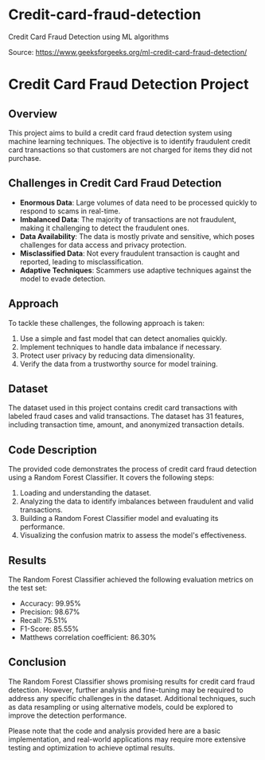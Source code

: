 # Credit-card-fraud-detection
Credit Card Fraud Detection using ML algorithms

Source: https://www.geeksforgeeks.org/ml-credit-card-fraud-detection/

# Credit Card Fraud Detection Project

## Overview

This project aims to build a credit card fraud detection system using machine learning techniques. The objective is to identify fraudulent credit card transactions so that customers are not charged for items they did not purchase.

## Challenges in Credit Card Fraud Detection

- **Enormous Data**: Large volumes of data need to be processed quickly to respond to scams in real-time.
- **Imbalanced Data**: The majority of transactions are not fraudulent, making it challenging to detect the fraudulent ones.
- **Data Availability**: The data is mostly private and sensitive, which poses challenges for data access and privacy protection.
- **Misclassified Data**: Not every fraudulent transaction is caught and reported, leading to misclassification.
- **Adaptive Techniques**: Scammers use adaptive techniques against the model to evade detection.

## Approach

To tackle these challenges, the following approach is taken:

1. Use a simple and fast model that can detect anomalies quickly.
2. Implement techniques to handle data imbalance if necessary.
3. Protect user privacy by reducing data dimensionality.
4. Verify the data from a trustworthy source for model training.

## Dataset

The dataset used in this project contains credit card transactions with labeled fraud cases and valid transactions. The dataset has 31 features, including transaction time, amount, and anonymized transaction details.

## Code Description

The provided code demonstrates the process of credit card fraud detection using a Random Forest Classifier. It covers the following steps:

1. Loading and understanding the dataset.
2. Analyzing the data to identify imbalances between fraudulent and valid transactions.
3. Building a Random Forest Classifier model and evaluating its performance.
4. Visualizing the confusion matrix to assess the model's effectiveness.

## Results

The Random Forest Classifier achieved the following evaluation metrics on the test set:

- Accuracy: 99.95%
- Precision: 98.67%
- Recall: 75.51%
- F1-Score: 85.55%
- Matthews correlation coefficient: 86.30%

## Conclusion

The Random Forest Classifier shows promising results for credit card fraud detection. However, further analysis and fine-tuning may be required to address any specific challenges in the dataset. Additional techniques, such as data resampling or using alternative models, could be explored to improve the detection performance.

Please note that the code and analysis provided here are a basic implementation, and real-world applications may require more extensive testing and optimization to achieve optimal results.
